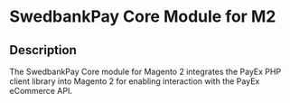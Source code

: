 # SwedbankPay Core Module for M2

## Description ##

The SwedbankPay Core module for Magento 2 integrates the PayEx PHP client library into Magento 2 for enabling interaction with the PayEx eCommerce API.
